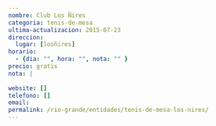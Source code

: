 ```yaml
---
nombre: Club Los Ñires
categoria: tenis-de-mesa
ultima-actualizacion: 2015-07-23
direccion: 
  lugar: [losñires]
horario: 
  - {dia: "", hora: "", nota: "" }
precio: gratis
nota: | 
  
website: []
telefono: []
email: 
permalink: /rio-grande/entidades/tenis-de-mesa-los-nires/
---
```


